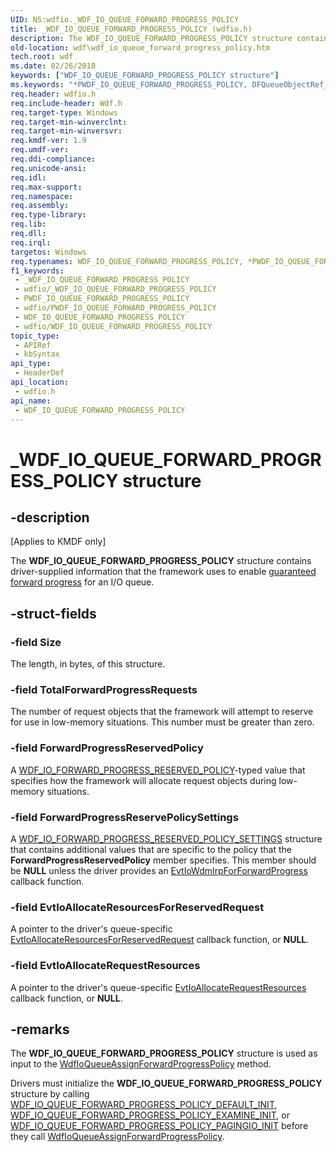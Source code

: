 ```yaml
---
UID: NS:wdfio._WDF_IO_QUEUE_FORWARD_PROGRESS_POLICY
title: _WDF_IO_QUEUE_FORWARD_PROGRESS_POLICY (wdfio.h)
description: The WDF_IO_QUEUE_FORWARD_PROGRESS_POLICY structure contains driver-supplied information that the framework uses to enable guaranteed forward progress for an I/O queue.
old-location: wdf\wdf_io_queue_forward_progress_policy.htm
tech.root: wdf
ms.date: 02/26/2018
keywords: ["WDF_IO_QUEUE_FORWARD_PROGRESS_POLICY structure"]
ms.keywords: "*PWDF_IO_QUEUE_FORWARD_PROGRESS_POLICY, DFQueueObjectRef_cfd7143c-1ca1-4ecf-a840-0007971f9197.xml, PWDF_IO_QUEUE_FORWARD_PROGRESS_POLICY, PWDF_IO_QUEUE_FORWARD_PROGRESS_POLICY structure pointer, WDF_IO_QUEUE_FORWARD_PROGRESS_POLICY, WDF_IO_QUEUE_FORWARD_PROGRESS_POLICY structure, _WDF_IO_QUEUE_FORWARD_PROGRESS_POLICY, kmdf.wdf_io_queue_forward_progress_policy, wdf.wdf_io_queue_forward_progress_policy, wdfio/PWDF_IO_QUEUE_FORWARD_PROGRESS_POLICY, wdfio/WDF_IO_QUEUE_FORWARD_PROGRESS_POLICY"
req.header: wdfio.h
req.include-header: Wdf.h
req.target-type: Windows
req.target-min-winverclnt: 
req.target-min-winversvr: 
req.kmdf-ver: 1.9
req.umdf-ver: 
req.ddi-compliance: 
req.unicode-ansi: 
req.idl: 
req.max-support: 
req.namespace: 
req.assembly: 
req.type-library: 
req.lib: 
req.dll: 
req.irql: 
targetos: Windows
req.typenames: WDF_IO_QUEUE_FORWARD_PROGRESS_POLICY, *PWDF_IO_QUEUE_FORWARD_PROGRESS_POLICY
f1_keywords:
 - _WDF_IO_QUEUE_FORWARD_PROGRESS_POLICY
 - wdfio/_WDF_IO_QUEUE_FORWARD_PROGRESS_POLICY
 - PWDF_IO_QUEUE_FORWARD_PROGRESS_POLICY
 - wdfio/PWDF_IO_QUEUE_FORWARD_PROGRESS_POLICY
 - WDF_IO_QUEUE_FORWARD_PROGRESS_POLICY
 - wdfio/WDF_IO_QUEUE_FORWARD_PROGRESS_POLICY
topic_type:
 - APIRef
 - kbSyntax
api_type:
 - HeaderDef
api_location:
 - wdfio.h
api_name:
 - WDF_IO_QUEUE_FORWARD_PROGRESS_POLICY
---
```


# _WDF_IO_QUEUE_FORWARD_PROGRESS_POLICY structure


## -description

<p class="CCE_Message">[Applies to KMDF only]</p>

The <b>WDF_IO_QUEUE_FORWARD_PROGRESS_POLICY</b> structure contains driver-supplied information that the framework uses to enable <a href="/windows-hardware/drivers/wdf/guaranteeing-forward-progress-of-i-o-operations">guaranteed forward progress</a> for an I/O queue.

## -struct-fields

### -field Size

The length, in bytes, of this structure.

### -field TotalForwardProgressRequests

The number of request objects that the framework will attempt to reserve for use in low-memory situations. This number must be greater than zero.

### -field ForwardProgressReservedPolicy

A <a href="/windows-hardware/drivers/ddi/wdfio/ne-wdfio-_wdf_io_forward_progress_reserved_policy">WDF_IO_FORWARD_PROGRESS_RESERVED_POLICY</a>-typed value that specifies how the framework will allocate request objects during low-memory situations.

### -field ForwardProgressReservePolicySettings

A <a href="/windows-hardware/drivers/ddi/wdfio/ns-wdfio-_wdf_io_forward_progress_reserved_policy_settings">WDF_IO_FORWARD_PROGRESS_RESERVED_POLICY_SETTINGS</a> structure that contains additional values that are specific to the policy that the <b>ForwardProgressReservedPolicy</b> member specifies. This member should be <b>NULL</b> unless the driver provides an <a href="/windows-hardware/drivers/ddi/wdfio/nc-wdfio-evt_wdf_io_wdm_irp_for_forward_progress">EvtIoWdmIrpForForwardProgress</a> callback function.

### -field EvtIoAllocateResourcesForReservedRequest

A pointer to the driver's queue-specific <a href="/windows-hardware/drivers/ddi/wdfio/nc-wdfio-evt_wdf_io_allocate_resources_for_reserved_request">EvtIoAllocateResourcesForReservedRequest</a> callback function, or <b>NULL</b>.

### -field EvtIoAllocateRequestResources

A pointer to the driver's queue-specific <a href="/windows-hardware/drivers/ddi/wdfio/nc-wdfio-evt_wdf_io_allocate_request_resources">EvtIoAllocateRequestResources</a> callback function, or <b>NULL</b>.

## -remarks

The <b>WDF_IO_QUEUE_FORWARD_PROGRESS_POLICY</b> structure is used as input to the <a href="/windows-hardware/drivers/ddi/wdfio/nf-wdfio-wdfioqueueassignforwardprogresspolicy">WdfIoQueueAssignForwardProgressPolicy</a> method.

Drivers must initialize the <b>WDF_IO_QUEUE_FORWARD_PROGRESS_POLICY</b> structure by calling <a href="/windows-hardware/drivers/ddi/wdfio/nf-wdfio-wdf_io_queue_forward_progress_policy_default_init">WDF_IO_QUEUE_FORWARD_PROGRESS_POLICY_DEFAULT_INIT</a>, <a href="/windows-hardware/drivers/ddi/wdfio/nf-wdfio-wdf_io_queue_forward_progress_policy_examine_init">WDF_IO_QUEUE_FORWARD_PROGRESS_POLICY_EXAMINE_INIT</a>, or <a href="/windows-hardware/drivers/ddi/wdfio/nf-wdfio-wdf_io_queue_forward_progress_policy_pagingio_init">WDF_IO_QUEUE_FORWARD_PROGRESS_POLICY_PAGINGIO_INIT</a> before they call <a href="/windows-hardware/drivers/ddi/wdfio/nf-wdfio-wdfioqueueassignforwardprogresspolicy">WdfIoQueueAssignForwardProgressPolicy</a>.
